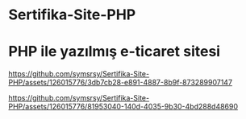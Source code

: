 # Sertifika-Site-PHP
# PHP ile yazılmış e-ticaret sitesi
https://github.com/symsrsy/Sertifika-Site-PHP/assets/126015776/3db7cb28-e891-4887-8b9f-873289907147


https://github.com/symsrsy/Sertifika-Site-PHP/assets/126015776/81953040-140d-4035-9b30-4bd288d48690
